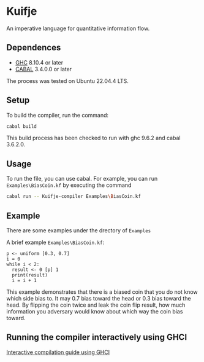 # Kuifje
An imperative language for quantitative information flow. 

## Dependences

- [GHC](https://www.haskell.org/ghc/) 8.10.4 or later
- [CABAL](https://www.haskell.org/cabal/) 3.4.0.0 or later

The process was tested on Ubuntu 22.04.4 LTS.

## Setup

To build the compiler, run the command:
```sh
cabal build
```

This build process has been checked to run with ghc 9.6.2 and cabal 3.6.2.0.

## Usage
To run the file, you can use cabal. For example, you can run
`Examples\BiasCoin.kf` by executing the command

```sh
cabal run -- Kuifje-compiler Examples\BiasCoin.kf
```

## Example
There are some examples under the drectory of `Examples`

A brief example `Examples\BiasCoin.kf`:
```kf
p <- uniform [0.3, 0.7]
i = 0
while i < 2:
  result <- 0 [p] 1
  print(result)
  i = i + 1
```

This example demonstrates that there is a biased coin that you do not know which side bias to. It may 0.7 bias toward the head or 0.3 bias toward the head. By flipping the coin twice and leak the coin flip result, how much information you adversary would know about which way the coin bias toward. 

## Running the compiler interactively using GHCI

[Interactive compilation guide using GHCI](https://github.com/gleisonsdm/kuifje-compiler/blob/master/ghci_guide.md)
